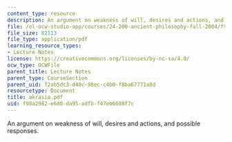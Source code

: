 ```yaml
---
content_type: resource
description: An argument on weakness of will, desires and actions, and possible responses.
file: /ol-ocw-studio-app/courses/24-200-ancient-philosophy-fall-2004/f98a2982e6d0da95adfbf47eb6608f7c_akrasia.pdf
file_size: 82113
file_type: application/pdf
learning_resource_types:
- Lecture Notes
license: https://creativecommons.org/licenses/by-nc-sa/4.0/
ocw_type: OCWFile
parent_title: Lecture Notes
parent_type: CourseSection
parent_uid: f2ab5dc3-d40c-98ec-c4b0-f8ba67771a8d
resourcetype: Document
title: akrasia.pdf
uid: f98a2982-e6d0-da95-adfb-f47eb6608f7c
---
```

An argument on weakness of will, desires and actions, and possible responses.